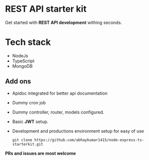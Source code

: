 # REST API starter kit

Get started with **REST API development**  withing seconds.
 
# Tech stack
 - NodeJs
 - TypeScript
 - MongoDB

## Add ons

 -  Apidoc integrated for better api documentation
 - Dummy cron job
 - Dummy controller, router, models configured.
 - Basic **JWT** setup.
 - Development and productions environment setup for easy of use


    ```git clone https://github.com/abhaykumar1415/node-express-ts-starterkit.git```


**PRs and issues are most welcome**
